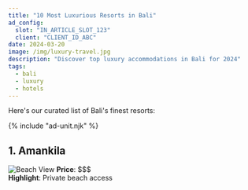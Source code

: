 ```yaml
---
title: "10 Most Luxurious Resorts in Bali"
ad_config:
  slot: "IN_ARTICLE_SLOT_123"
  client: "CLIENT_ID_ABC"
date: 2024-03-20
image: /img/luxury-travel.jpg
description: "Discover top luxury accommodations in Bali for 2024"
tags:
  - bali
  - luxury
  - hotels
---
```


Here's our curated list of Bali's finest resorts:

{% include "ad-unit.njk" %}

## 1. Amankila
![Beach View](/img/amankila.jpg)
**Price**: $$$  
**Highlight**: Private beach access
